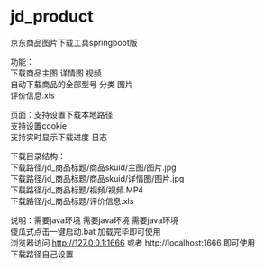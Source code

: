 # jd_product
京东商品图片下载工具springboot版

功能：<br/>
下载商品主图 详情图 视频<br/>
自动下载商品的全部型号 分类 图片<br/>
评价信息.xls<br/>

页面：支持设置下载本地路径<br/>
支持设置cookie<br/>
支持实时显示下载进度 日志<br/>

下载目录结构：<br/>
下载路径/jd_商品标题/商品skuid/主图/图片.jpg<br/>
下载路径/jd_商品标题/商品skuid/详情图/图片.jpg<br/>
下载路径/jd_商品标题/视频/视频.MP4<br/>
下载路径/jd_商品标题/评价信息.xls<br/>

说明：需要java环境 需要java环境 需要java环境<br/>
傻瓜式点击一键启动.bat 加载完毕即可使用<br/>
浏览器访问 http://127.0.0.1:1666  或者 http://localhost:1666 即可使用<br/>
下载路径自己设置<br/>
